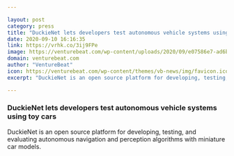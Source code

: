 ```yaml
---

layout: post
category: press
title: "DuckieNet lets developers test autonomous vehicle systems using toy cars"
date: 2020-09-10 16:16:35
link: https://vrhk.co/3ij9FPe
image: https://venturebeat.com/wp-content/uploads/2020/09/e07586e7-ad6b-42c4-8d7c-eac746decddd-e1599752755921.png?w=1200&strip=all
domain: venturebeat.com
author: "VentureBeat"
icon: https://venturebeat.com/wp-content/themes/vb-news/img/favicon.ico
excerpt: "DuckieNet is an open source platform for developing, testing, and evaluating autonomous navigation and perception algorithms with miniature car models."

---
```


### DuckieNet lets developers test autonomous vehicle systems using toy cars

DuckieNet is an open source platform for developing, testing, and evaluating autonomous navigation and perception algorithms with miniature car models.